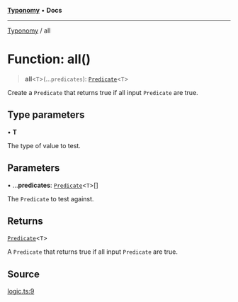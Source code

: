 [**Typonomy**](../README.md) • **Docs**

***

[Typonomy](../globals.md) / all

# Function: all()

> **all**\<`T`\>(...`predicates`): [`Predicate`](../type-aliases/Predicate.md)\<`T`\>

Create a `Predicate` that returns true if all input `Predicate` are true.

## Type parameters

• **T**

The type of value to test.

## Parameters

• ...**predicates**: [`Predicate`](../type-aliases/Predicate.md)\<`T`\>[]

The `Predicate` to test against.

## Returns

[`Predicate`](../type-aliases/Predicate.md)\<`T`\>

A `Predicate` that returns true if all input `Predicate` are true.

## Source

[logic.ts:9](https://github.com/softcraft-development/typonomy/blob/71207c5f8a51cd78ebdeff79293f44e522cae748/src/logic.ts#L9)
